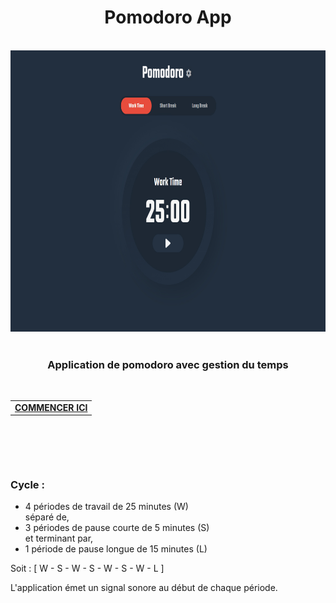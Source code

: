 <h1 align="center">Pomodoro App</h1>

<br>
<div align="center">
  <img height="450px" src="./assets/PomodoroApp.jpg">
</div>

<br>

<h3 align="center">Application de pomodoro avec gestion du temps</h3>


<br>

<table align="center">
  <tr>
    <td>
      <a href="https://fabiodevcode.github.io/Pomodoro-App/">
        <b>COMMENCER ICI</b>
      </a>
    </td>
  </tr>
</table>

<br>

##

<br>

### Cycle :

- 4 périodes de travail de 25 minutes (W)<br>
séparé de,
- 3 périodes de pause courte de 5 minutes (S)<br>
et terminant par,
- 1 période de pause longue de 15 minutes (L)


Soit : [ W - S - W - S - W - S - W - L ]


L'application émet un signal sonore au début de chaque période.

<br>
